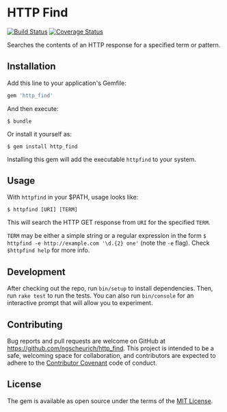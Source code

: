 # HTTP Find 

[![Build Status](https://travis-ci.org/ngscheurich/http_search.svg?branch=master)](https://travis-ci.org/ngscheurich/http_search)
[![Coverage Status](https://coveralls.io/repos/github/ngscheurich/http_search/badge.svg?branch=master)](https://coveralls.io/github/ngscheurich/http_search?branch=master)

Searches the contents of an HTTP response for a specified term or pattern.

## Installation

Add this line to your application's Gemfile:

```ruby
gem 'http_find'
```

And then execute:

    $ bundle

Or install it yourself as:

    $ gem install http_find

Installing this gem will add the executable `httpfind` to your system.

## Usage

With `httpfind` in your $PATH, usage looks like:

```
$ httpfind [URI] [TERM]
```

This will search the HTTP GET response from `URI` for the specified `TERM`.

`TERM` may be either a simple string or a regular expression in the form
`$ httpfind -e http://example.com '\d.{2} one'` (note the `-e` flag).
Check `$httpfind help` for more info.

## Development

After checking out the repo, run `bin/setup` to install dependencies. Then, run
`rake test` to run the tests. You can also run `bin/console` for an interactive
prompt that will allow you to experiment.

## Contributing

Bug reports and pull requests are welcome on GitHub at
https://github.com/ngscheurich/http_find. This project is intended to be a safe,
welcoming space for collaboration, and contributors are expected to adhere to
the [Contributor Covenant](http://contributor-covenant.org) code of conduct.

## License

The gem is available as open source under the terms of the
[MIT License](http://opensource.org/licenses/MIT).

